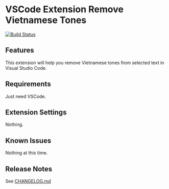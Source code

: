 # VSCode Extension Remove Vietnamese Tones

[![Build Status](https://dev.azure.com/ansidev0024/remove-vietnamese-tones/_apis/build/status/ansidev.vscode-remove-vietnamese-tones?branchName=main)](https://dev.azure.com/ansidev0024/remove-vietnamese-tones/_build/latest?definitionId=1&branchName=main)

## Features

This extension will help you remove Vietnamese tones from selected text in Visual Studio Code.

## Requirements

Just need VSCode.

## Extension Settings

Nothing.

## Known Issues

Nothing at this time.

## Release Notes

See [CHANGELOG.md](./CHANGELOG.md)
